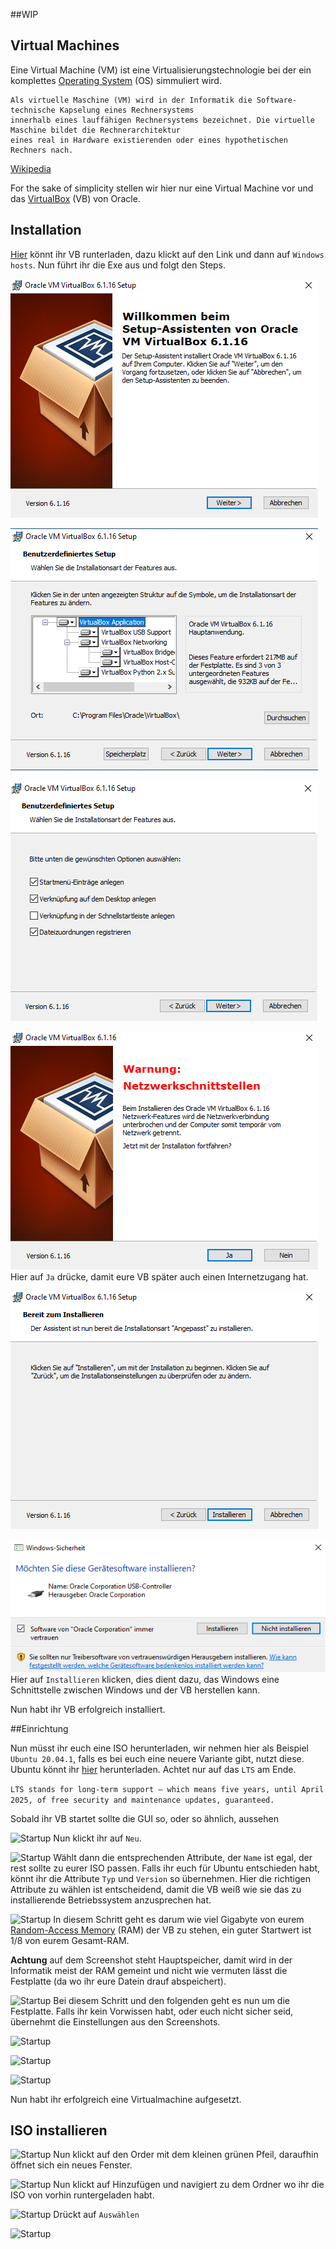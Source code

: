 ##WIP

## Virtual Machines

Eine Virtual Machine (VM) ist eine Virtualisierungstechnologie bei der ein komplettes [Operating System](https://de.wikipedia.org/wiki/Betriebssystem) (OS) simmuliert wird.
```
Als virtuelle Maschine (VM) wird in der Informatik die Software-technische Kapselung eines Rechnersystems 
innerhalb eines lauffähigen Rechnersystems bezeichnet. Die virtuelle Maschine bildet die Rechnerarchitektur 
eines real in Hardware existierenden oder eines hypothetischen Rechners nach.
```
[Wikipedia](https://de.wikipedia.org/wiki/Virtuelle_Maschine)

For the sake of simplicity stellen wir hier nur eine Virtual Machine vor und das [VirtualBox](https://de.wikipedia.org/wiki/VirtualBox) (VB) von Oracle.

## Installation

[Hier](https://www.virtualbox.org/wiki/Downloads) könnt ihr VB runterladen, 
dazu klickt auf den Link und dann auf ``Windows hosts``. Nun führt ihr die Exe aus 
und folgt den Steps.

![Startup](./vm/startup.png)

![Startup](./vm/2.png)

![Startup](./vm/3.png)

![Startup](./vm/4.png)
Hier auf ``Ja`` drücke, damit eure VB später auch einen Internetzugang hat.

![Startup](./vm/5.png)

![Startup](./vm/6.png)
Hier auf ``Installieren`` klicken, dies dient dazu, das Windows eine Schnittstelle 
zwischen Windows und der VB herstellen kann.

Nun habt ihr VB erfolgreich installiert.

##Einrichtung

Nun müsst ihr euch eine ISO herunterladen, wir nehmen hier als Beispiel 
``Ubuntu 20.04.1``, falls es bei euch eine neuere Variante gibt, nutzt diese. Ubuntu könnt ihr [hier](https://ubuntu.com/download/desktop) herunterladen.
Achtet nur auf das ``LTS`` am Ende. 

```LTS stands for long-term support — which means five years, until April 2025, of free security and maintenance updates, guaranteed.```


Sobald ihr VB startet sollte die GUI so, oder so ähnlich, aussehen

![Startup](./vm/7.png)
Nun klickt ihr auf ``Neu``.

![Startup](./vm/8.png)
Wählt dann die entsprechenden Attribute, der ``Name`` ist egal, der rest sollte zu eurer ISO passen.
Falls ihr euch für Ubuntu entschieden habt, könnt ihr die Attribute ``Typ`` und ``Version`` so übernehmen.
Hier die richtigen Attribute zu wählen ist entscheidend, damit die VB weiß wie sie das zu installierende Betriebssystem anzusprechen hat.

![Startup](./vm/9.png)
In diesem Schritt geht es darum wie viel Gigabyte von eurem [Random-Access Memory](https://de.wikipedia.org/wiki/Random-Access_Memory) (RAM)
der VB zu stehen, ein guter Startwert ist 1/8 von eurem Gesamt-RAM.

**Achtung** auf dem Screenshot steht Hauptspeicher, damit wird in der Informatik meist der RAM gemeint und nicht wie 
 vermuten lässt die Festplatte (da wo ihr eure Datein drauf abspeichert).
 
![Startup](./vm/10.png)
Bei diesem Schritt und den folgenden geht es nun um die Festplatte.
Falls ihr kein Vorwissen habt, oder euch nicht sicher seid, übernehmt die Einstellungen aus den Screenshots.

![Startup](./vm/11.png)

![Startup](./vm/12.png)

![Startup](./vm/13.png)

Nun habt ihr erfolgreich eine Virtualmachine aufgesetzt.

## ISO installieren

![Startup](./vm/14.png)
Nun klickt auf den Order mit dem kleinen grünen Pfeil, daraufhin öffnet sich ein neues Fenster.

![Startup](./vm/15.png)
Nun klickt auf Hinzufügen und navigiert zu dem Ordner wo ihr die ISO von vorhin runtergeladen habt.

![Startup](./vm/16.png)
Drückt auf ``Auswählen``


![Startup](./vm/17.png)